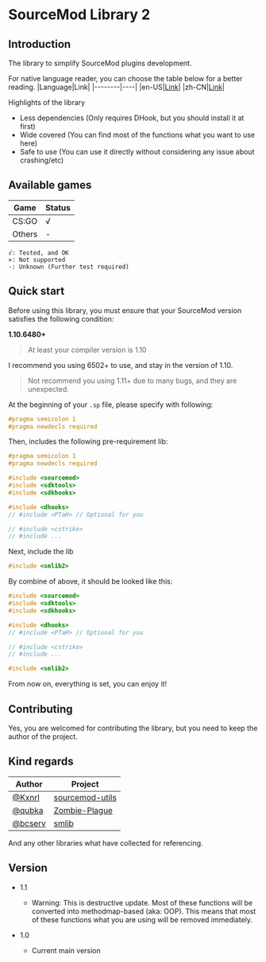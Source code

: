 # SourceMod Library 2

## Introduction
The library to simplify SourceMod plugins development.

For native language reader, you can choose the table below for a better reading.
|Language|Link|
|--------|----|
|en-US|[Link](./README.md)|
|zh-CN|[Link](./README_zhCN.md)|

Highlights of the library
- Less dependencies (Only requires DHook, but you should install it at first)
- Wide covered (You can find most of the functions what you want to use here)
- Safe to use (You can use it directly without considering any issue about crashing/etc)

## Available games
|Game|Status|
|----|------|
|CS:GO|√|
|Others|-|
```
√: Tested, and OK
×: Not supported
-: Unknown (Further test required)
```

## Quick start
Before using this library, you must ensure that your SourceMod version satisfies the following condition:

**1.10.6480+**
> At least your compiler version is 1.10

I recommend you using 6502+ to use, and stay in the version of 1.10.
> Not recommend you using 1.11+ due to many bugs, and they are unexpected.

At the beginning of your `.sp` file, please specify with following:
```c
#pragma semicolon 1
#pragma newdecls required
```

Then, includes the following pre-requirement lib:
```c
#pragma semicolon 1
#pragma newdecls required

#include <sourcemod>
#include <sdktools>
#include <sdkhooks>

#include <dhooks>
// #include <PTaH> // Optional for you

// #include <cstrike>
// #include ...
```

Next, include the lib
```c
#include <smlib2>
```

By combine of above, it should be looked like this:
```c
#include <sourcemod>
#include <sdktools>
#include <sdkhooks>

#include <dhooks>
// #include <PTaH> // Optional for you

// #include <cstrike>
// #include ...

#include <smlib2>
```

From now on, everything is set, you can enjoy it!

## Contributing
Yes, you are welcomed for contributing the library, but you need to keep the author of the project.

## Kind regards
|Author|Project|
|----|----|
|[@Kxnrl](https://www.github.com/Kxnrl)|[sourcemod-utils](https://www.github.com/Kxnrl/sourcemod-utils)|
|[@qubka](https://github.com/qubka)|[Zombie-Plague](https://github.com/qubka/Zombie-Plague)|
|[@bcserv](https://github.com/bcserv)|[smlib](https://github.com/bcserv/smlib)|

And any other libraries what have collected for referencing.

## Version
- 1.1
  - Warning: This is destructive update. Most of these functions will be converted into methodmap-based (aka: OOP). This means that most of these functions what you are using will be removed immediately.

- 1.0
  - Current main version